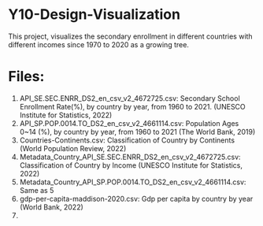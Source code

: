 # Y10-Design-Visualization
This project, visualizes the secondary enrollment in different countries with different incomes since 1970 to 2020 as a growing tree.

# Files:
1. API_SE.SEC.ENRR_DS2_en_csv_v2_4672725.csv: Secondary School Enrollment Rate(%), by country by year, from 1960 to 2021. (UNESCO Institute for Statistics, 2022)
2. API_SP.POP.0014.TO_DS2_en_csv_v2_4661114.csv: Population Ages 0~14 (%), by country by year, from 1960 to 2021 (The World Bank, 2019)
3. Countries-Continents.csv: Classification of Country by Continents (World Population Review, 2022)
4. Metadata_Country_API_SE.SEC.ENRR_DS2_en_csv_v2_4672725.csv: Classification of Country by Income (UNESCO Institute for Statistics, 2022)
5. Metadata_Country_API_SP.POP.0014.TO_DS2_en_csv_v2_4661114.csv: Same as 5
6. gdp-per-capita-maddison-2020.csv: Gdp per capita by country by year (World Bank, 2022)
7. 
